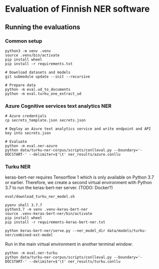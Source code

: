 # Evaluation of Finnish NER software

## Running the evaluations

### Common setup

```
python3 -m venv .venv
source .venv/bin/activate
pip install wheel
pip install -r requirements.txt

# Download datasets and models
git submodule update --init --recursive

# Prepare data
python -m eval.ud_to_documents
python -m eval.turku_one_extract_ud
```

### Azure Cognitive services text analytics NER

```
# Azure credentials
cp secrets_template.json secrets.json

# Deploy an Azure text analytics service and write endpoint and API key into secrets.json

# Evaluate
python -m eval.ner-azure
python data/turku-ner-corpus/scripts/conlleval.py --boundary='-DOCSTART-' --delimiter=$'\t' ner_results/azure.conllu
```

### Turku NER

keras-bert-ner requires Tensorflow 1 which is only available on Python
3.7 or earlier. Therefore, we create a second virtual environment with
Python 3.7 to run the keras-bert-ner server. (TODO: Docker?)

```
eval/download_turku_ner_model.sh

pyenv shell 3.7.7
python3.7 -m venv .venv-keras-bert-ner
source .venv-keras-bert-ner/bin/activate
pip install wheel
pip install -r requirements-keras-bert-ner.txt

python keras-bert-ner/serve.py --ner_model_dir data/models/turku-ner/combined-ext-model
```

Run in the main virtual environment in another terminal window:

```
python -m eval.ner-turku
python data/turku-ner-corpus/scripts/conlleval.py --boundary='-DOCSTART-' --delimiter=$'\t' ner_results/turku.conllu
```
